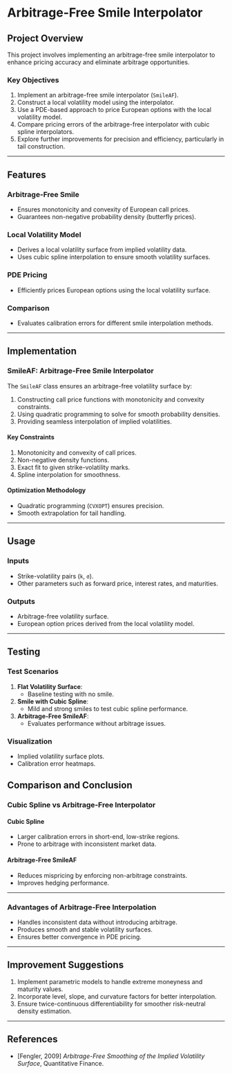 # **Arbitrage-Free Smile Interpolator**

## **Project Overview**
This project involves implementing an arbitrage-free smile interpolator to enhance pricing accuracy and eliminate arbitrage opportunities.

### **Key Objectives**
1. Implement an arbitrage-free smile interpolator (`SmileAF`).
2. Construct a local volatility model using the interpolator.
3. Use a PDE-based approach to price European options with the local volatility model.
4. Compare pricing errors of the arbitrage-free interpolator with cubic spline interpolators.
5. Explore further improvements for precision and efficiency, particularly in tail construction.

---

## **Features**

### **Arbitrage-Free Smile**
- Ensures monotonicity and convexity of European call prices.
- Guarantees non-negative probability density (butterfly prices).

### **Local Volatility Model**
- Derives a local volatility surface from implied volatility data.
- Uses cubic spline interpolation to ensure smooth volatility surfaces.

### **PDE Pricing**
- Efficiently prices European options using the local volatility surface.

### **Comparison**
- Evaluates calibration errors for different smile interpolation methods.

---

## **Implementation**

### **SmileAF: Arbitrage-Free Smile Interpolator**
The `SmileAF` class ensures an arbitrage-free volatility surface by:
1. Constructing call price functions with monotonicity and convexity constraints.
2. Using quadratic programming to solve for smooth probability densities.
3. Providing seamless interpolation of implied volatilities.

#### **Key Constraints**
1. Monotonicity and convexity of call prices.
2. Non-negative density functions.
3. Exact fit to given strike-volatility marks.
4. Spline interpolation for smoothness.

#### **Optimization Methodology**
- Quadratic programming (`CVXOPT`) ensures precision.
- Smooth extrapolation for tail handling.

---

## **Usage**

### **Inputs**
- Strike-volatility pairs (`k`, `σ`).
- Other parameters such as forward price, interest rates, and maturities.

### **Outputs**
- Arbitrage-free volatility surface.
- European option prices derived from the local volatility model.

---

## **Testing**

### **Test Scenarios**
1. **Flat Volatility Surface**:
   - Baseline testing with no smile.
2. **Smile with Cubic Spline**:
   - Mild and strong smiles to test cubic spline performance.
3. **Arbitrage-Free SmileAF**:
   - Evaluates performance without arbitrage issues.

### **Visualization**
- Implied volatility surface plots.
- Calibration error heatmaps.

## **Comparison and Conclusion**

### **Cubic Spline vs Arbitrage-Free Interpolator**

#### **Cubic Spline**
- Larger calibration errors in short-end, low-strike regions.
- Prone to arbitrage with inconsistent market data.

#### **Arbitrage-Free SmileAF**
- Reduces mispricing by enforcing non-arbitrage constraints.
- Improves hedging performance.

---

### **Advantages of Arbitrage-Free Interpolation**
- Handles inconsistent data without introducing arbitrage.
- Produces smooth and stable volatility surfaces.
- Ensures better convergence in PDE pricing.

---

## **Improvement Suggestions**
1. Implement parametric models to handle extreme moneyness and maturity values.
2. Incorporate level, slope, and curvature factors for better interpolation.
3. Ensure twice-continuous differentiability for smoother risk-neutral density estimation.

---

## **References**
- [Fengler, 2009] *Arbitrage-Free Smoothing of the Implied Volatility Surface*, Quantitative Finance.

